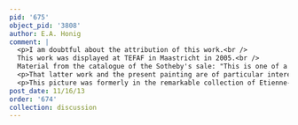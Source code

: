 ```yaml
---
pid: '675'
object_pid: '3808'
author: E.A. Honig
comment: |
  <p>I am doubtful about the attribution of this work.<br />
  This work was displayed at TEFAF in Maastricht in 2005.<br />
  Material from the catalogue of the Sotheby's sale: "This is one of a group of paintings by Jan Brueghel I dating from the first decade of the seventeenth century depicting travellers paths meandering through woodlands. One of the earliest is the Road in a wood of 1605 in the Alte Pinakothek, Munich.... also one of the same subject and dated 1607 in the Metropolitan Museum of Art, New York, with five autograph versions and variants: one in a Belgian private collection; that in the Koninklijk Museum voor Schone Kunsten, Antwerp (with staffage by Vrancx); two other paintings in the Alte Pinakothek, Munich (one also with staffage by Vrancx); and a painting in the Saulmann collection, Florence. Since Ertz's 1979 publication, two other paintings have come to light depicting paths through woods: the present picture and that exhibited in the 1993-4 Age of Rubens exhibition (Boston, Museum of Fine Arts; and Toledo, Museum of Art, no. 82), also dated 1608.</p>
  <p>That latter work and the present painting are of particular interest, representing as they do the only examples of Jan's paintings of this group - with the 1605 Munich picture - that do not closely derive from that in the Metropolitan Museum. The Boston exhibition picture maintains the secondary vista of the Munich painting, whereas the present work follows the advance of the Metropolitan painting in restricting the perspective to a single vanishing point; the staffage, on the other hand, in some ways recalls more the Munich landscape, notably the foreground wagon with, riding in it, a mother and child, whilst the broken trees and horse's skeleton show the development of the Metropolitan Museum painting....</p>
  <p>This picture was formerly in the remarkable collection of Etienne-François, duc de Choiseul. Two extraordinary visual records make it possible to reconstruct the taste of Choiseul's collection: the 'Choiseul box' (1770-1; Paris, Baron Elie de Rothschild private collection), a gold snuff-box made by Louis Roucel with miniature views by Louis-Nicolas van Blarenberghe, depicting Choiseul and his friends at his Paris hôtel in the rue de Richelieu, surrounded by his collection; and the 1771 catalogue of the collection by Pierre-François Basan, consisting of 124 engravings of Choiseul's finest pictures and one of the earliest catalogues of a private collection to be copiously illustrated.</p>
post_date: 11/16/13
order: '674'
collection: discussion
---
```

